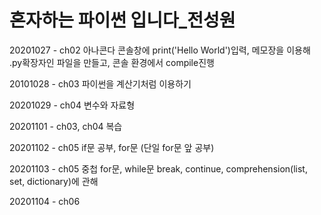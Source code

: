 # 혼자하는 파이썬 입니다_전성원

20201027 - ch02 아나콘다 콘솔창에 print('Hello World')입력, 메모장을 이용해 .py확장자인 파일을 만들고, 콘솔 환경에서 compile진행

20101028 - ch03 파이썬을 계산기처럼 이용하기

20201029 - ch04 변수와 자료형

20201101 - ch03, ch04 복습 

20201102 - ch05 if문 공부, for문 (단일 for문 앞 공부)

20201103 - ch05 중첩 for문, while문 break, continue, comprehension(list, set, dictionary)에 관해

20201104 - ch06

